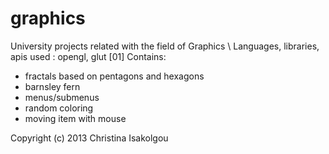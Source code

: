 graphics
============================================================
University projects related with the field of Graphics \\
Languages, libraries, apis used : opengl, glut
[01]
Contains:
- fractals based on pentagons and hexagons
- barnsley fern
- menus/submenus
- random coloring
- moving item with mouse


Copyright (c) 2013 Christina Isakolgou
